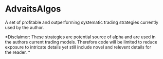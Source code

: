 # AdvaitsAlgos
A set of profitable and outperforming systematic trading strategies currently used by the author.  

*Disclaimer: These strategies are potential source of alpha and are used in the authors current trading models. Therefore code will be limited to reduce exposure to intricate details yet still include novel and relevent details for the reader. *
